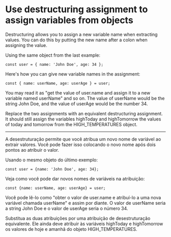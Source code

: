 # Use destructuring assignment to assign variables from objects

Destructuring allows you to assign a new variable name when extracting values. You can do this by putting the new name after a colon when assigning the value.

Using the same object from the last example:

`const user = { name: 'John Doe', age: 34 };`

Here's how you can give new variable names in the assignment:

`const { name: userName, age: userAge } = user;`

You may read it as "get the value of user.name and assign it to a new variable named userName" and so on. The value of userName would be the string John Doe, and the value of userAge would be the number 34.

Replace the two assignments with an equivalent destructuring assignment. It should still assign the variables highToday and highTomorrow the values of today and tomorrow from the HIGH_TEMPERATURES object.

---

A desestruturação permite que você atribua um novo nome de variável ao extrair valores. Você pode fazer isso colocando o novo nome após dois pontos ao atribuir o valor.

Usando o mesmo objeto do último exemplo:

`const user = {name: 'John Doe', age: 34};`

Veja como você pode dar novos nomes de variáveis na atribuição:

`const {name: userName, age: userAge} = user;`

Você pode lê-lo como "obter o valor de user.name e atribuí-lo a uma nova variável chamada userName" e assim por diante. O valor de userName seria a string John Doe e o valor de userAge seria o número 34.

Substitua as duas atribuições por uma atribuição de desestruturação equivalente. Ele ainda deve atribuir às variáveis highToday e highTomorrow os valores de hoje e amanhã do objeto HIGH_TEMPERATURES.